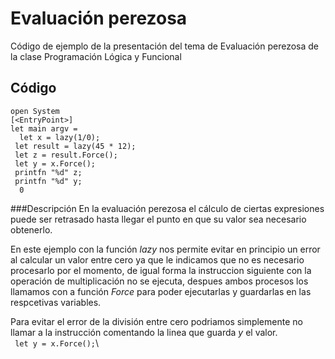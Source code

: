 # Evaluación perezosa
Código de ejemplo de la presentación del tema de Evaluación perezosa de la clase Programación Lógica y Funcional

## Código 

  `open System` \
  `[<EntryPoint>]` \
  `let main argv = `\
   `  let x = lazy(1/0);` \
   `  let result = lazy(45 * 12); `\
   `  let z = result.Force(); `\
   `  let y = x.Force(); `\
   `  printfn "%d" z; `\
   `  printfn "%d" y; `\
   `  0`

###Descripción 
En la evaluación perezosa el cálculo de ciertas expresiones puede ser retrasado hasta llegar el punto en que su valor sea necesario obtenerlo.

En este ejemplo con la función *lazy* nos permite evitar en principio un error al calcular un valor entre cero ya que le indicamos que no es necesario procesarlo por el momento, de igual forma la instruccion siguiente con la operación de multiplicación no se ejecuta, despues ambos procesos los llamamos con a función *Force* para poder ejecutarlas y guardarlas en las respcetivas variables.

Para evitar el error de la división entre cero podriamos simplemente no llamar a la instrucción comentando la linea que guarda *y* el valor. \
`  let y = x.Force(); `\
